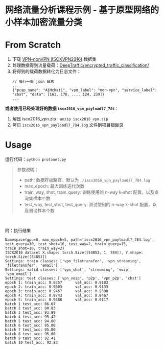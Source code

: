# 网络流量分析课程示例 - 基于原型网络的小样本加密流量分类

# From Scratch

1. 下载 [VPN-nonVPN (ISCXVPN2016)](https://www.unb.ca/cic/datasets/vpn.htm) 数据集
2. 处理数据得到流量载荷：[DeepTraffic/encrypted_traffic_classification/](https://github.com/echowei/DeepTraffic/tree/master/2.encrypted_traffic_classification)
3. 将得到的载荷数据转化为日志文件：
    ```
    // 每行一条 json 日志
    ...
    {"pcap_name": "AIMchat1", "vpn_label": "non-vpn", "service_label": "chat", "data": [161, 178, ..., 124, 239]}
    ...
    ```

**或者使用已经处理好的数据 `iscx2016_vpn_payloadl7_784`**：

1. 解压 iscx2016_vpn.zip : `unzip iscx2016_vpn.zip`
2. 拷贝 `iscx2016_vpn_payloadl7_784.log` 文件到项目根目录


# Usage

运行代码：`python protonet.py`

> 参数说明：
> - path: 数据存放路径，默认为 `./iscx2016_vpn_payloadl7_784.log`
> - max_epoch: 最大训练迭代次数
> - train_way, shot, train_query: 训练使用的 n-way k-shot 配置，以及查询集样本个数
> - test_way, test_shot, test_query: 测试使用的  n-way k-shot 配置，以及测试样本个数

&nbsp;

附：执行结果

```
Namespace(gpu=0, max_epoch=5, path='iscx2016_vpn_payloadl7_784.log', test_query=30, test_shot=10, test_way=2, train_query=15, train_shot=10, train_way=2)
ISCX2016 dataset X.shape: torch.Size([54053, 1, 784]), Y.shape: torch.Size([54053])
Settings: train classes: ['vpn_filetransfer', 'vpn_streaming', 'filetransfer', 'email']
Settings: valid classes: ['vpn_chat', 'streaming', 'voip', 'vpn_email']
Settings: test classes: ['vpn_voip', 'p2p', 'vpn_p2p', 'chat']
epoch 1: train_acc: 0.9357      val_acc: 0.9183
epoch 2: train_acc: 0.9603      val_acc: 0.9133
epoch 3: train_acc: 0.9467      val_acc: 0.9300
epoch 4: train_acc: 0.9743      val_acc: 0.9467
epoch 5: train_acc: 0.9680      val_acc: 0.9117
batch 1 test_acc: 86.67
batch 2 test_acc: 90.83
batch 3 test_acc: 93.89
batch 4 test_acc: 95.42
batch 5 test_acc: 94.00
batch 6 test_acc: 95.00
batch 7 test_acc: 95.00
batch 8 test_acc: 95.00
batch 9 test_acc: 92.41
batch 10 test_acc: 92.83
```